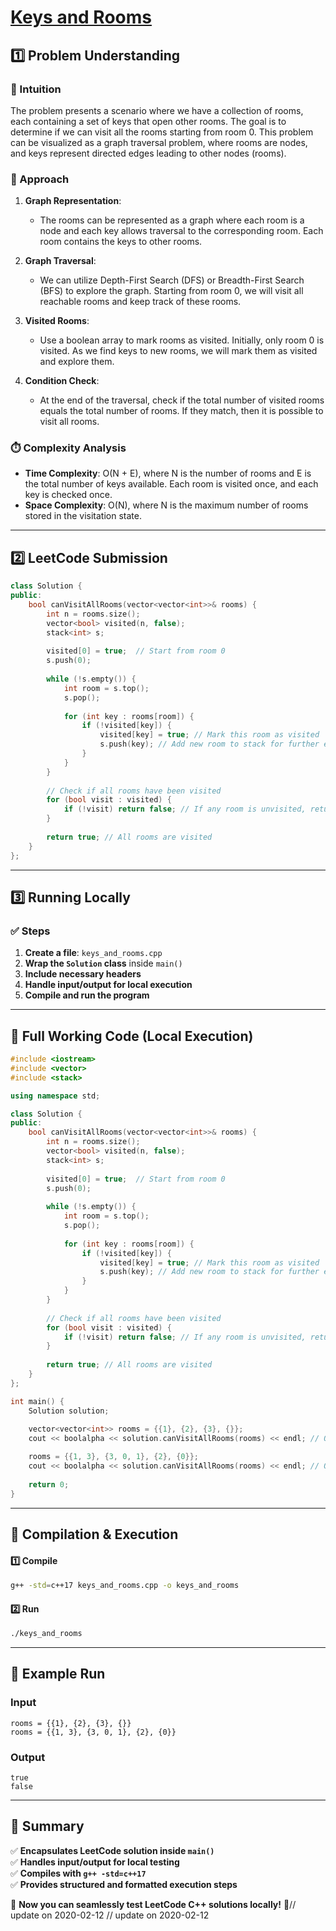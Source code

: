# **[Keys and Rooms](https://leetcode.com/problems/keys-and-rooms/description/)**  

## **1️⃣ Problem Understanding**  
### **📌 Intuition**  
The problem presents a scenario where we have a collection of rooms, each containing a set of keys that open other rooms. The goal is to determine if we can visit all the rooms starting from room 0. This problem can be visualized as a graph traversal problem, where rooms are nodes, and keys represent directed edges leading to other nodes (rooms). 

### **🚀 Approach**  
1. **Graph Representation**: 
   - The rooms can be represented as a graph where each room is a node and each key allows traversal to the corresponding room. Each room contains the keys to other rooms.

2. **Graph Traversal**:
   - We can utilize Depth-First Search (DFS) or Breadth-First Search (BFS) to explore the graph. Starting from room 0, we will visit all reachable rooms and keep track of these rooms.

3. **Visited Rooms**:
   - Use a boolean array to mark rooms as visited. Initially, only room 0 is visited. As we find keys to new rooms, we will mark them as visited and explore them.

4. **Condition Check**:
   - At the end of the traversal, check if the total number of visited rooms equals the total number of rooms. If they match, then it is possible to visit all rooms.

### **⏱️ Complexity Analysis**  
- **Time Complexity**: O(N + E), where N is the number of rooms and E is the total number of keys available. Each room is visited once, and each key is checked once.
- **Space Complexity**: O(N), where N is the maximum number of rooms stored in the visitation state.

---  

## **2️⃣ LeetCode Submission**  
```cpp
class Solution {
public:
    bool canVisitAllRooms(vector<vector<int>>& rooms) {
        int n = rooms.size();
        vector<bool> visited(n, false);
        stack<int> s;
        
        visited[0] = true;  // Start from room 0
        s.push(0);
        
        while (!s.empty()) {
            int room = s.top();
            s.pop();
            
            for (int key : rooms[room]) {
                if (!visited[key]) {
                    visited[key] = true; // Mark this room as visited
                    s.push(key); // Add new room to stack for further exploration
                }
            }
        }
        
        // Check if all rooms have been visited
        for (bool visit : visited) {
            if (!visit) return false; // If any room is unvisited, return false
        }
        
        return true; // All rooms are visited
    }
};  
```  

---  

## **3️⃣ Running Locally**  
### **✅ Steps**  
1. **Create a file**: `keys_and_rooms.cpp`  
2. **Wrap the `Solution` class** inside `main()`  
3. **Include necessary headers**  
4. **Handle input/output for local execution**  
5. **Compile and run the program**  

---  

## **📝 Full Working Code (Local Execution)**  
```cpp
#include <iostream>
#include <vector>
#include <stack>

using namespace std;

class Solution {
public:
    bool canVisitAllRooms(vector<vector<int>>& rooms) {
        int n = rooms.size();
        vector<bool> visited(n, false);
        stack<int> s;
        
        visited[0] = true;  // Start from room 0
        s.push(0);
        
        while (!s.empty()) {
            int room = s.top();
            s.pop();
            
            for (int key : rooms[room]) {
                if (!visited[key]) {
                    visited[key] = true; // Mark this room as visited
                    s.push(key); // Add new room to stack for further exploration
                }
            }
        }
        
        // Check if all rooms have been visited
        for (bool visit : visited) {
            if (!visit) return false; // If any room is unvisited, return false
        }
        
        return true; // All rooms are visited
    }
};

int main() {
    Solution solution;
    
    vector<vector<int>> rooms = {{1}, {2}, {3}, {}};
    cout << boolalpha << solution.canVisitAllRooms(rooms) << endl; // Output: true

    rooms = {{1, 3}, {3, 0, 1}, {2}, {0}};
    cout << boolalpha << solution.canVisitAllRooms(rooms) << endl; // Output: false
    
    return 0;
}
```  

---  

## **🔧 Compilation & Execution**  
#### **1️⃣ Compile**  
```bash
g++ -std=c++17 keys_and_rooms.cpp -o keys_and_rooms
```  

#### **2️⃣ Run**  
```bash
./keys_and_rooms
```  

---  

## **🎯 Example Run**  
### **Input**  
```
rooms = {{1}, {2}, {3}, {}}
rooms = {{1, 3}, {3, 0, 1}, {2}, {0}}
```  
### **Output**  
```
true
false
```  

---  

## **📌 Summary**  
✅ **Encapsulates LeetCode solution inside `main()`**  
✅ **Handles input/output for local testing**  
✅ **Compiles with `g++ -std=c++17`**  
✅ **Provides structured and formatted execution steps**  

🚀 **Now you can seamlessly test LeetCode C++ solutions locally!** 🚀// update on 2020-02-12
// update on 2020-02-12
